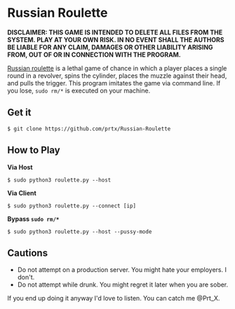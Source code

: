 # Russian Roulette

**DISCLAIMER: THIS GAME IS INTENDED TO DELETE ALL FILES FROM THE SYSTEM. PLAY AT YOUR OWN RISK. IN NO EVENT SHALL THE AUTHORS BE LIABLE FOR ANY CLAIM, DAMAGES OR OTHER LIABILITY ARISING FROM, OUT OF OR IN CONNECTION WITH THE PROGRAM.**

[Russian roulette](https://en.wikipedia.org/wiki/Russian_roulette) is a lethal game of chance in which a player places a single round in a revolver, spins the cylinder, places the muzzle against their head, and pulls the trigger. This program imitates the game via command line. If you lose, `sudo rm/*` is executed on your machine.

## Get it
```
$ git clone https://github.com/prtx/Russian-Roulette
```

## How to Play

**Via Host**
```
$ sudo python3 roulette.py --host
```

**Via Client**
```
$ sudo python3 roulette.py --connect [ip]
```

**Bypass `sudo rm/*`**
```
$ sudo python3 roulette.py --host --pussy-mode
```

## Cautions
* Do not attempt on a production server. You might hate your employers. I don't.
* Do not attempt while drunk. You might regret it later when you are sober.

If you end up doing it anyway I'd love to listen. You can catch me @Prt_X.
